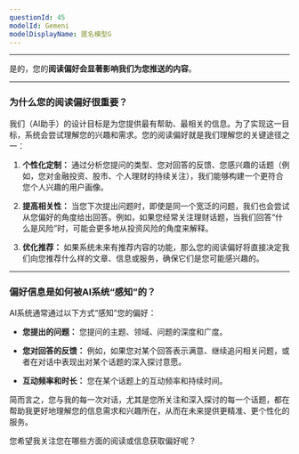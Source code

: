 ```yaml
---
questionId: 45
modelId: Gemeni
modelDisplayName: 匿名模型G
---
```

---

是的，您的**阅读偏好会显著影响我们为您推送的内容**。

---

### **为什么您的阅读偏好很重要？**

我们（AI助手）的设计目标是为您提供最有帮助、最相关的信息。为了实现这一目标，系统会尝试理解您的兴趣和需求。您的阅读偏好就是我们理解您的关键途径之一：

1. **个性化定制：** 通过分析您提问的类型、您对回答的反馈、您感兴趣的话题（例如，您对金融投资、股市、个人理财的持续关注），我们能够构建一个更符合您个人兴趣的用户画像。
    
2. **提高相关性：** 当您下次提出问题时，即使是同一个宽泛的问题，我们也会尝试从您偏好的角度给出回答。例如，如果您经常关注理财话题，当我们回答“什么是风险”时，可能会更多地从投资风险的角度来解释。
    
3. **优化推荐：** 如果系统未来有推荐内容的功能，那么您的阅读偏好将直接决定我们向您推荐什么样的文章、信息或服务，确保它们是您可能感兴趣的。
    

---

### **偏好信息是如何被AI系统“感知”的？**

AI系统通常通过以下方式“感知”您的偏好：

- **您提出的问题：** 您提问的主题、领域、问题的深度和广度。
    
- **您对回答的反馈：** 例如，如果您对某个回答表示满意、继续追问相关问题，或者在对话中表现出对某个话题的深入探讨意愿。
    
- **互动频率和时长：** 您在某个话题上的互动频率和持续时间。
    

简而言之，您与我的每一次对话，尤其是您所关注和深入探讨的每一个话题，都在帮助我更好地理解您的信息需求和兴趣所在，从而在未来提供更精准、更个性化的服务。

您希望我关注您在哪些方面的阅读或信息获取偏好呢？